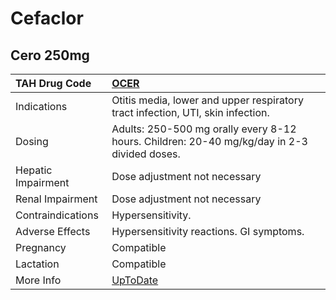 # Cefaclor

## Cero 250mg

| TAH Drug Code      | [OCER](https://www.tahsda.org.tw/drugs/hissearch.php?drug_code=OCER)                        |
|:-------------------|:--------------------------------------------------------------------------------------------|
| Indications        | Otitis media, lower and upper respiratory tract infection, UTI, skin infection.             |
| Dosing             | Adults: 250-500 mg orally every 8-12 hours. Children: 20-40 mg/kg/day in 2-3 divided doses. |
| Hepatic Impairment | Dose adjustment not necessary                                                               |
| Renal Impairment   | Dose adjustment not necessary                                                               |
| Contraindications  | Hypersensitivity.                                                                           |
| Adverse Effects    | Hypersensitivity reactions. GI symptoms.                                                    |
| Pregnancy          | Compatible                                                                                  |
| Lactation          | Compatible                                                                                  |
| More Info          | [UpToDate](https://www.uptodate.com/contents/cefaclor-drug-information)                     |


